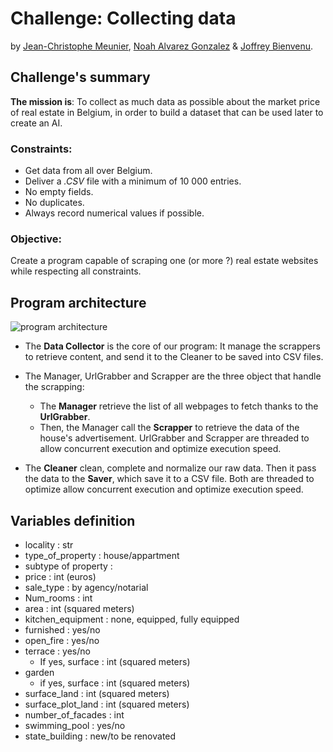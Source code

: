 # Challenge: Collecting data
by [Jean-Christophe Meunier](https://github.com/jcmeunier77), [Noah Alvarez Gonzalez](https://github.com/NoahAlvarezGonzalez) & [Joffrey Bienvenu](https://github.com/Joffreybvn).

## Challenge's summary
**The mission is**: To collect as much data as possible about the market price of real estate in Belgium, in order to build a dataset that can be used later to create an AI.

### Constraints:
 - Get data from all over Belgium.
 - Deliver a *.CSV* file with a minimum of 10 000 entries.
 - No empty fields.
 - No duplicates.
 - Always record numerical values if possible.

### Objective:
Create a program capable of scraping one (or more ?) real estate websites while respecting all constraints.

## Program architecture
![program architecture](https://raw.githubusercontent.com/Joffreybvn/challenge-collecting-data/master/docs/architecture.svg)

- The **Data Collector** is the core of our program: It manage the scrappers to retrieve content, and send it to the Cleaner to be saved into CSV files.

- The Manager, UrlGrabber and Scrapper are the three object that handle the scrapping:
  - The **Manager** retrieve the list of all webpages to fetch thanks to the **UrlGrabber**.
  - Then, the Manager call the **Scrapper** to retrieve the data of the house's advertisement.
UrlGrabber and Scrapper are threaded to allow concurrent execution and optimize execution speed.

- The **Cleaner** clean, complete and normalize our raw data. Then it pass the data to the **Saver**, which save it to a CSV file.
Both are threaded to optimize allow concurrent execution and optimize execution speed.

## Variables definition
 - locality : str
 - type_of_property : house/appartment
 - subtype of property :
 - price : int (euros)
 - sale_type : by agency/notarial
 - Num_rooms : int
 - area : int (squared meters)
 - kitchen_equipment : none, equipped, fully equipped
 - furnished : yes/no
 - open_fire : yes/no
 - terrace : yes/no
   - If yes, surface : int (squared meters)
 - garden
   - if yes, surface : int (squared meters)
 - surface_land : int (squared meters)
 - surface_plot_land : int (squared meters)
 - number_of_facades : int
 - swimming_pool : yes/no
 - state_building : new/to be renovated 

